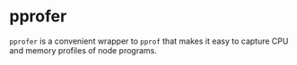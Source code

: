 # pprofer

`pprofer` is a convenient wrapper to `pprof` that makes it easy to capture CPU and memory profiles of node programs.
